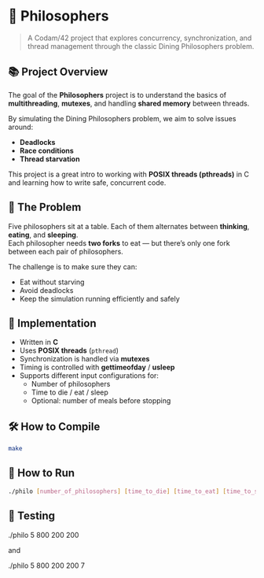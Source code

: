 # 🧠 Philosophers

> A Codam/42 project that explores concurrency, synchronization, and thread management through the classic Dining Philosophers problem.

## 📚 Project Overview

The goal of the **Philosophers** project is to understand the basics of **multithreading**, **mutexes**, and handling **shared memory** between threads.

By simulating the Dining Philosophers problem, we aim to solve issues around:
- **Deadlocks**
- **Race conditions**
- **Thread starvation**

This project is a great intro to working with **POSIX threads (pthreads)** in C and learning how to write safe, concurrent code.

## 🧩 The Problem

Five philosophers sit at a table. Each of them alternates between **thinking**, **eating**, and **sleeping**.  
Each philosopher needs **two forks** to eat — but there’s only one fork between each pair of philosophers.

The challenge is to make sure they can:
- Eat without starving
- Avoid deadlocks
- Keep the simulation running efficiently and safely

## 🔧 Implementation

- Written in **C**
- Uses **POSIX threads** (`pthread`)
- Synchronization is handled via **mutexes**
- Timing is controlled with **gettimeofday** / **usleep**
- Supports different input configurations for:
  - Number of philosophers
  - Time to die / eat / sleep
  - Optional: number of meals before stopping

## 🛠️ How to Compile

```bash
make
```
## 🚀 How to Run

```bash
./philo [number_of_philosophers] [time_to_die] [time_to_eat] [time_to_sleep] [number_of_meals]
```
## 🧪 Testing

./philo 5 800 200 200

and

./philo 5 800 200 200 7